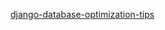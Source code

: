 [django-database-optimization-tips](https://medium.com/better-programming/django-database-optimization-tips-4e11631dbc2c)